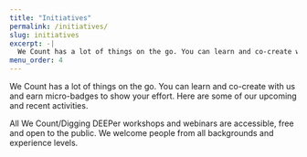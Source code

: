 ```yaml
---
title: "Initiatives"
permalink: /initiatives/
slug: initiatives
excerpt: -|
  We Count has a lot of things on the go. You can learn and co-create with us and earn micro-badges to show your effort. Here are some of…
menu_order: 4
---
```

We Count has a lot of things on the go. You can learn and co-create with us and earn micro-badges to show your effort. Here are some of our upcoming and recent activities.

All We Count/Digging DEEPer workshops and webinars are accessible, free and open to the public. We welcome people from all backgrounds and experience levels.
